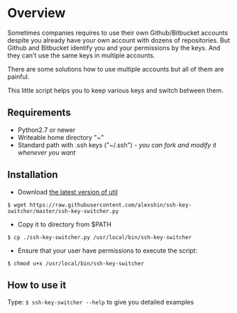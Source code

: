 # Overview

Sometimes companies requires to use their own Github/Bitbucket accounts despite
you already have your own account with dozens of repositories. But Github and 
Bitbucket identify you and your permissions by the keys. And they 
can't use the same keys in multiple accounts.

There are some solutions how to use multiple accounts but all of them are painful.

This little script helps you to keep various keys and switch between them.

## Requirements

- Python2.7 or newer
- Writeable home directory "~"
- Standard path with .ssh keys ("~/.ssh") - *you can fork and modify it 
whenever you want*

## Installation

- Download [the latest version of util](https://github.com/alexshin/ssh-key-switcher/blob/master/ssh-key-switcher.py)

`$ wget https://raw.githubusercontent.com/alexshin/ssh-key-switcher/master/ssh-key-switcher.py`

- Copy it to directory from $PATH

`$ cp ./ssh-key-switcher.py /usr/local/bin/ssh-key-switcher`

- Ensure that your user have permissions to execute the script:

`$ chmod u+x /usr/local/bin/ssh-key-switcher`


## How to use it

Type: `$ ssh-key-switcher --help` to give you detailed examples
